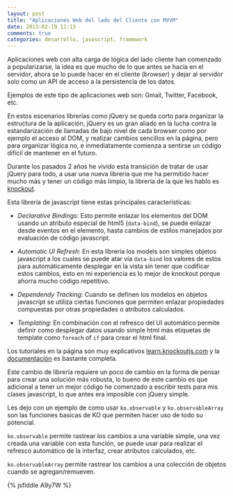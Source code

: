 ```yaml
---
layout: post
title: "Aplicaciones Web del lado del Cliente con MVVM"
date: 2013-02-19 11:13
comments: true
categories: desarrollo, javascript, framework
---
```


Aplicaciones web con alta carga de l&oacute;gica del lado cliente
han comenzado a popularizarse, la idea es que mucho de lo que antes
se hac&iacute;a en el servidor, ahora se lo puede hacer en el cliente (browser)
y dejar al servidor solo como un API de acceso a la persistencia de 
los datos.

Ejemplos de este tipo de aplicaciones web son: Gmail, Twitter, Facebook, etc.

En estos escenarios librer&iacute;as como jQuery se queda corto
para organizar la estructura de la aplicaci&oacute;n, jQuery es
un gran aliado en la lucha contra la estandarizaci&oacute;n de
llamadas de bajo nivel de cada browser como por ejemplo el acceso
al DOM, y realizar cambios sencillos en la p&aacute;gina,
pero para organizar l&oacute;gica no, e inmediatamente comienza
a sentirse un c&oacute;digo dif&iacute;cil de mantener en el futuro.

Durante los pasados 2 a&ntilde;os he vivido esta transici&oacute;n de
tratar de usar jQuery para todo, a usar una nueva librer&iacute;a que
me ha permitido hacer mucho m&aacute;s y tener un c&oacute;digo m&aacute;s
limpio, la librer&iacute;a de la que les hablo es [knockout](http://knockoutjs.com/).

Esta librer&iacute;a de javascript tiene estas principales caracter&iacute;sticas:

- _Declarative Bindings_: Esto permite enlazar los elementos del DOM
usando un atributo especial de html5 (`data-bind`), se puede enlazar
desde eventos en el elemento, hasta cambios de estilos manejados por
evaluaci&oacute;n de c&oacute;digo javascript.

- _Automatic UI Refresh_: En esta librer&iacute;a los models son simples
objetos javascript a los cuales se puede atar v&iacute;a `data-bind` los
valores de estos para autom&aacute;ticamente desplegar en la vista sin tener
que codificar estos cambios, esto en mi experiencia es lo mejor de knockout
porque ahorra mucho c&oacute;digo repetitivo.

- _Dependendy Tracking_: Cuando se definen los modelos en objetos javascript
se utiliza ciertas funciones que permiten enlazar propiedades compuestas
por otras propiedades o atributos calculados.

- _Templating_: En combinaci&oacute;n con el refresco del UI autom&aacute;tico
permite definir como desplegar datos usando simple html m&aacute;s etiquetas
de template como `foreach` of `if` para crear el html final.

Los tutoriales en la p&aacute;gina son muy explicativos [learn.knockoutjs.com](http://learn.knockoutjs.com/)
y la [documentaci&oacute;n](http://knockoutjs.com/documentation/introduction.html) es bastante completa.

Este cambio de librer&iacute;a requiere un poco de cambio en la forma de pensar
para crear una soluci&oacute;n m&aacute;s robusta, lo bueno de este cambio es
que adicional a tener un mejor c&oacute;digo he comenzado a escribir tests
para mis clases javascript, lo que antes era imposible con jQuery simple.

Les dejo con un ejemplo de como usar `ko.observable` y `ko.observableArray` son
las funciones basicas de KO que permiten hacer uso de todo su potencial.

`ko.observable` permite rastrear los cambios a una variable simple, una vez creada
una variable con esta funci&oacute;n, se puede usar para realizar el refresco autom&aacute;tico
de la interfaz, crear atributos calculados, etc.

`ko.observableArray` permite rastrear los cambios a una colecci&oacute;n de objetos
cuando se agregan/remueven.

{% jsfiddle A9y7W %}
